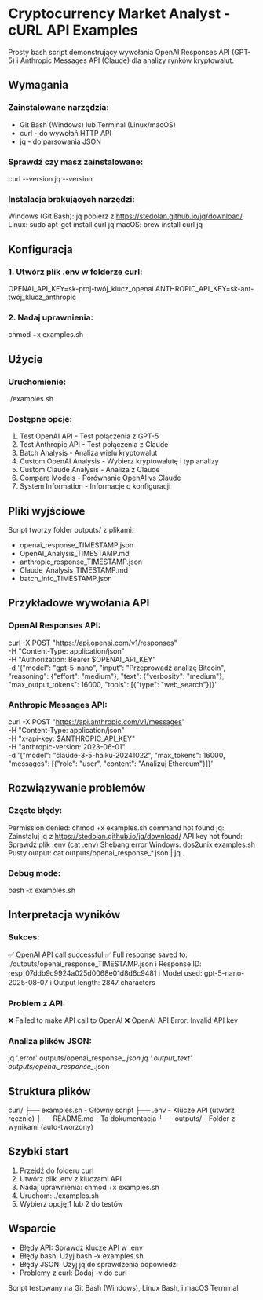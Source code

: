 ﻿# Cryptocurrency Market Analyst - cURL API Examples

Prosty bash script demonstrujący wywołania OpenAI Responses API (GPT-5) i Anthropic Messages API (Claude) dla analizy rynków kryptowalut.

## Wymagania

### Zainstalowane narzędzia:
- Git Bash (Windows) lub Terminal (Linux/macOS)
- curl - do wywołań HTTP API
- jq - do parsowania JSON

### Sprawdź czy masz zainstalowane:
curl --version
jq --version

### Instalacja brakujących narzędzi:
Windows (Git Bash): jq pobierz z https://stedolan.github.io/jq/download/
Linux: sudo apt-get install curl jq
macOS: brew install curl jq

## Konfiguracja

### 1. Utwórz plik .env w folderze curl:
OPENAI_API_KEY=sk-proj-twój_klucz_openai
ANTHROPIC_API_KEY=sk-ant-twój_klucz_anthropic

### 2. Nadaj uprawnienia:
chmod +x examples.sh

## Użycie

### Uruchomienie:
./examples.sh

### Dostępne opcje:
1. Test OpenAI API - Test połączenia z GPT-5
2. Test Anthropic API - Test połączenia z Claude
3. Batch Analysis - Analiza wielu kryptowalut
4. Custom OpenAI Analysis - Wybierz kryptowalutę i typ analizy
5. Custom Claude Analysis - Analiza z Claude
6. Compare Models - Porównanie OpenAI vs Claude
7. System Information - Informacje o konfiguracji

## Pliki wyjściowe

Script tworzy folder outputs/ z plikami:
- openai_response_TIMESTAMP.json
- OpenAI_Analysis_TIMESTAMP.md
- anthropic_response_TIMESTAMP.json
- Claude_Analysis_TIMESTAMP.md
- batch_info_TIMESTAMP.json

## Przykładowe wywołania API

### OpenAI Responses API:
curl -X POST "https://api.openai.com/v1/responses" \
-H "Content-Type: application/json" \
-H "Authorization: Bearer $OPENAI_API_KEY" \
-d '{"model": "gpt-5-nano", "input": "Przeprowadź analizę Bitcoin", "reasoning": {"effort": "medium"}, "text": {"verbosity": "medium"}, "max_output_tokens": 16000, "tools": [{"type": "web_search"}]}'

### Anthropic Messages API:
curl -X POST "https://api.anthropic.com/v1/messages" \
-H "Content-Type: application/json" \
-H "x-api-key: $ANTHROPIC_API_KEY" \
-H "anthropic-version: 2023-06-01" \
-d '{"model": "claude-3-5-haiku-20241022", "max_tokens": 16000, "messages": [{"role": "user", "content": "Analizuj Ethereum"}]}'

## Rozwiązywanie problemów

### Częste błędy:

Permission denied: chmod +x examples.sh
command not found jq: Zainstaluj jq z https://stedolan.github.io/jq/download/
API key not found: Sprawdź plik .env (cat .env)
Shebang error Windows: dos2unix examples.sh
Pusty output: cat outputs/openai_response_*.json | jq .

### Debug mode:
bash -x examples.sh

## Interpretacja wyników

### Sukces:
✅ OpenAI API call successful
✅ Full response saved to: ./outputs/openai_response_TIMESTAMP.json
ℹ️ Response ID: resp_07ddb9c9924a025d0068e01d8d6c9481
ℹ️ Model used: gpt-5-nano-2025-08-07
ℹ️ Output length: 2847 characters

### Problem z API:
❌ Failed to make API call to OpenAI
❌ OpenAI API Error: Invalid API key

### Analiza plików JSON:
jq '.error' outputs/openai_response_*.json
jq '.output_text' outputs/openai_response_*.json

## Struktura plików

curl/
├── examples.sh - Główny script
├── .env - Klucze API (utwórz ręcznie)
├── README.md - Ta dokumentacja
└── outputs/ - Folder z wynikami (auto-tworzony)

## Szybki start

1. Przejdź do folderu curl
2. Utwórz plik .env z kluczami API
3. Nadaj uprawnienia: chmod +x examples.sh
4. Uruchom: ./examples.sh
5. Wybierz opcję 1 lub 2 do testów

## Wsparcie

- Błędy API: Sprawdź klucze API w .env
- Błędy bash: Użyj bash -x examples.sh
- Błędy JSON: Użyj jq do sprawdzenia odpowiedzi
- Problemy z curl: Dodaj -v do curl

Script testowany na Git Bash (Windows), Linux Bash, i macOS Terminal
